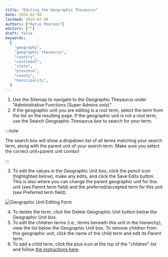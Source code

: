 ```yaml
---
title: "Editing the Geographic Thesaurus"
date: 2024-02-08
lastmod: 2024-02-08
authors: ["Katie Pearson"]
editors: [""]
draft: false
keywords:
  [
    "geography",
    "geographic thesaurus",
    "country",
    "continent",
    "state",
    "province",
    "county",
    "municipality",
  ]
---
```


1. Use the Sitemap to navigate to the Geographic Thesaurus under "Administrative Functions (Super Admins only)".
2. If the geographic unit you are editing is a root term, select the term from the list on the resulting page. If the geographic unit is not a root term, use the Search Geographic Thesaurus box to search for your term.

:::note

The search box will show a dropdown list of all terms matching your search term, along with the parent unit of your search term. Make sure you select the correct unit+parent unit combo!

:::

3. To edit the values in the Geographic Unit box, click the pencil icon (highlighted below), make any edits, and click the Save Edits button. This is also where you can change the parent geographic unit for this unit (see Parent term field) and the preferred/accepted term for this unit (see Preferred term field).

![Geographic Unit Editing Form](/img/Geothes_edit.png)

4. To delete the term, click the Delete Geographic Unit button below the Geographic Unit box.
5. To edit the children terms (i.e., terms beneath this unit in the hierarchy), view the list below the Geographic Unit box. To remove children from this geographic unit, click the name of the child term and edit its Parent term.
6. To add a child term, click the plus icon at the top of the "children" list and follow [the instructions here](/Portal_Manager_Guide/Geographic_Thesaurus/adding_geographic_units).
